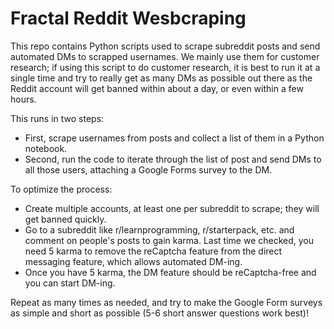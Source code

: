 # Fractal Reddit Wesbcraping

This repo contains Python scripts used to scrape subreddit posts and send automated DMs to scrapped usernames. We mainly use them for customer research; if using this script to do customer research, it is best to run it at a single time and try to really get as many DMs as possible out there as the Reddit account will get banned within about a day, or even within a few hours.

This runs in two steps:
  - First, scrape usernames from posts and collect a list of them in a Python notebook.
  - Second, run the code to iterate through the list of post and send DMs to all those users, attaching a Google Forms survey to the DM.

To optimize the process:
  - Create multiple accounts, at least one per subreddit to scrape; they will get banned quickly.
  - Go to a subreddit like r/learnprogramming, r/starterpack, etc. and comment on people's posts to gain karma. Last time we checked, you need 5 karma to remove the reCaptcha feature from the direct messaging feature, which allows automated DM-ing.
  - Once you have 5 karma, the DM feature should be reCaptcha-free and you can start DM-ing.
  
Repeat as many times as needed, and try to make the Google Form surveys as simple and short as possible (5-6 short answer questions work best)!
